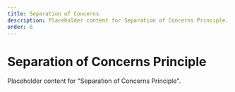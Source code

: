 ```yaml
---
title: Separation of Concerns
description: Placeholder content for Separation of Concerns Principle.
order: 6
---
```


# Separation of Concerns Principle

Placeholder content for "Separation of Concerns Principle".

